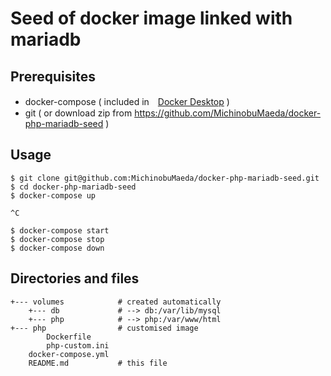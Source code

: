 # Seed of docker image linked with mariadb

## Prerequisites

- docker-compose ( included in　[Docker Desktop](https://www.docker.com/products/docker-desktop/) )
- git ( or download zip from https://github.com/MichinobuMaeda/docker-php-mariadb-seed )

## Usage

```
$ git clone git@github.com:MichinobuMaeda/docker-php-mariadb-seed.git
$ cd docker-php-mariadb-seed
$ docker-compose up

^C

$ docker-compose start
$ docker-compose stop
$ docker-compose down
```

## Directories and files

```
+--- volumes            # created automatically
    +--- db             # --> db:/var/lib/mysql
    +--- php            # --> php:/var/www/html
+--- php                # customised image
        Dockerfile
        php-custom.ini
    docker-compose.yml
    README.md           # this file
```
